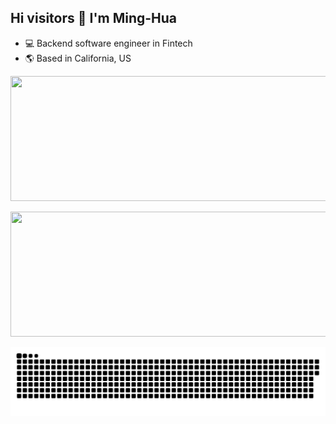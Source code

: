 ## Hi visitors 👋 I'm Ming-Hua
- 💻 Backend software engineer in Fintech
- 🌎 Based in California, US

<p align="center">
  <img width="1000" height="200" src="https://streak-stats.demolab.com?user=alimhtsai&theme=highcontrast&hide_border=true&border_radius=5&card_width=800">
</p>

<p align="center">
    <img width="600" height="200" src="https://github-readme-stats.vercel.app/api/top-langs/?username=alimhtsai&size_weight=0.0005&count_weight=0.3&layout=compact&theme=vision-friendly-dark">
</p>

<p align="center">
 <img width="1000" src="assets/github-snake.svg" alt="snake"/>
</p>
